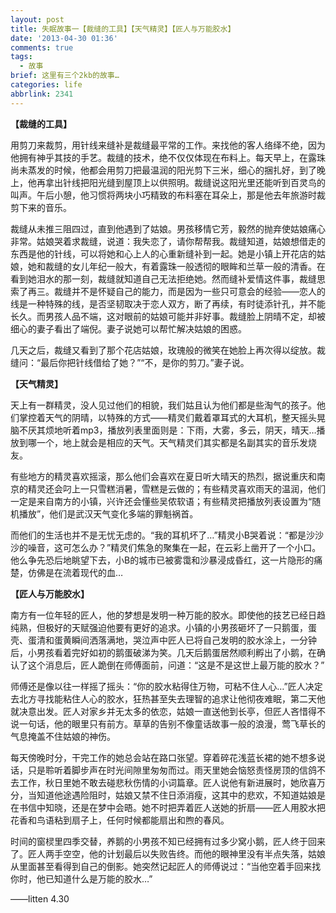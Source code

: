 ```yaml
---
layout: post
title: 失眠故事一【裁缝的工具】【天气精灵】【匠人与万能胶水】
date: '2013-04-30 01:36'
comments: true
tags:
  - 故事
brief: 这里有三个2kb的故事…
categories: life
abbrlink: 2341
---
```


**【裁缝的工具】**

用剪刀来裁剪，用针线来缝补是裁缝最平常的工作。来找他的客人络绎不绝，因为他拥有神乎其技的手艺。裁缝的技术，绝不仅仅体现在布料上。每天早上，在露珠尚未蒸发的时候，他都会用剪刀把最温润的阳光剪下三米，细心的捆扎好，到了晚上，他再拿出针线把阳光缝到屋顶上以供照明。裁缝说这阳光里还能听到百灵鸟的叫声。午后小憩，他习惯将两块小巧精致的布料塞在耳朵上，那是他去年旅游时裁剪下来的音乐。
<!-- more -->
裁缝从未推三阻四过，直到他遇到了姑娘。男孩移情它芳，毅然的抛弃使姑娘痛心非常。姑娘哭着求裁缝，说道：我失恋了，请你帮帮我。裁缝知道，姑娘想借走的东西是他的针线，可以将她和心上人的心重新缝补到一起。她是小镇上开花店的姑娘，她和裁缝的女儿年纪一般大，有着露珠一般透彻的眼眸和兰草一般的清香。在看到她泪水的那一刻，裁缝就知道自己无法拒绝她。然而缝补爱情这件事，裁缝思索了再三。裁缝并不是怀疑自己的能力，而是因为一些只可意会的经验——恋人的线是一种特殊的线，是否坚韧取决于恋人双方，断了再续，有时徒添针孔，并不能长久。而男孩人品不端，这对眼前的姑娘可能并非好事。裁缝脸上阴晴不定，却被细心的妻子看出了端倪。妻子说她可以帮忙解决姑娘的困惑。

几天之后，裁缝又看到了那个花店姑娘，玫瑰般的微笑在她脸上再次得以绽放。裁缝问：“最后你把针线借给了她？”“不，是你的剪刀。”妻子说。

**【天气精灵】**

天上有一群精灵，没人见过他们的相貌，我们姑且认为他们都是些淘气的孩子。他们掌控着天气的阴晴，以特殊的方式——精灵们戴着罩耳式的大耳机，整天摇头晃脑不厌其烦地听着mp3，播放列表里面则是：下雨，大雾，多云，阴天，晴天…播放到哪一个，地上就会是相应的天气。天气精灵们其实都是名副其实的音乐发烧友。

有些地方的精灵喜欢摇滚，那么他们会喜欢在夏日听大晴天的热烈，据说重庆和南京的精灵还会叼上一只雪糕消暑，雪糕是云做的；有些精灵喜欢雨天的温润，他们一定是来自南方的小镇，兴许还会懂些吴侬软语；有些精灵把播放列表设置为“随机播放”，他们是武汉天气变化多端的罪魁祸首。

而他们的生活也并不是无忧无虑的。“我的耳机坏了…”精灵小B哭着说：“都是沙沙沙的噪音，这可怎么办？”精灵们焦急的聚集在一起，在云彩上凿开了一个小口。他么争先恐后地眺望下去，小B的城市已被雾霭和沙暴浸成昏红，这一片隐形的痛楚，仿佛是在流着现代的血…

**【匠人与万能胶水】**

南方有一位年轻的匠人，他的梦想是发明一种万能的胶水。即使他的技艺已经日趋纯熟，但极好的天赋强迫他要有更好的追求。小镇的小男孩砸坏了一只鹅蛋，蛋壳、蛋清和蛋黄瞬间洒落满地，哭泣声中匠人已将自己发明的胶水涂上，一分钟后，小男孩看着完好如初的鹅蛋破涕为笑。几天后鹅蛋居然顺利孵出了小鹅，在确认了这个消息后，匠人跪倒在师傅面前，问道：“这是不是这世上最万能的胶水？”

师傅还是像以往一样摇了摇头：“你的胶水粘得住万物，可粘不住人心…”匠人决定去北方寻找能粘住人心的胶水，狂热甚至失去理智的追求让他彻夜难眠，第二天他就决意出发。匠人对家乡并无太多的依恋，姑娘一直送他到长亭，但匠人吝惜得不说一句话，他的眼里只有前方。草草的告别不像童话故事一般的浪漫，莺飞草长的气息掩盖不住姑娘的神伤。

每天傍晚时分，干完工作的她总会站在路口张望。穿着碎花浅蓝长裙的她不想多说话，只是聆听着脚步声在时光间隙里匆匆而过。雨天里她会恼怒责怪房顶的信鸽不去工作，秋日里她不敢去碰悲秋伤情的小词篇章。匠人说他有新进展时，她欣喜万分，当知道他途遇险阻时，姑娘又禁不住日添消瘦，这其中的悲欢，不知道姑娘是在书信中知晓，还是在梦中会晤。她不时把弄着匠人送她的折扇——匠人用胶水把花香和鸟语粘到扇子上，任何时候都能扇出和煦的春风。

时间的窗棂里四季交替，养鹅的小男孩不知已经拥有过多少窝小鹅，匠人终于回来了。匠人两手空空，他的计划最后以失败告终。而他的眼神里没有半点失落，姑娘从里面甚至看得到自己的倒影。她突然记起匠人的师傅说过：“当他空着手回来找你时，他已知道什么是万能的胶水…”

——litten 4.30




